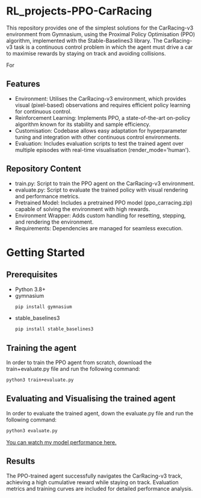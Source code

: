 # RL_projects-PPO-CarRacing
This repository provides one of the simplest solutions for the CarRacing-v3 environment from Gymnasium, using the Proximal Policy Optimisation (PPO) algorithm, implemented with the Stable-Baselines3 library. The CarRacing-v3 task is a continuous control problem in which the agent must drive a car to maximise rewards by staying on track and avoiding collisions.

For 

## Features
- Environment: Utilises the CarRacing-v3 environment, which provides visual (pixel-based) observations and requires efficient policy learning for continuous control.
- Reinforcement Learning: Implements PPO, a state-of-the-art on-policy algorithm known for its stability and sample efficiency.
- Customisation: Codebase allows easy adaptation for hyperparameter tuning and integration with other continuous control environments.
- Evaluation: Includes evaluation scripts to test the trained agent over multiple episodes with real-time visualisation (render_mode='human').

## Repository Content
- train.py: Script to train the PPO agent on the CarRacing-v3 environment.
- evaluate.py: Script to evaluate the trained policy with visual rendering and performance metrics.
- Pretrained Model: Includes a pretrained PPO model (ppo_carracing.zip) capable of solving the environment with high rewards.
- Environment Wrapper: Adds custom handling for resetting, stepping, and rendering the environment.
- Requirements: Dependencies are managed for seamless execution.


# Getting Started

## Prerequisites
- Python 3.8+
- gymnasium
  ```bash
  pip install gymnasium
- stable_baselines3
  ``` bash
  pip install stable_baselines3

## Training the agent
In order to train the PPO agent from scratch, download the train+evaluate.py file and run the following command:
```bash
python3 train+evaluate.py
```
## Evaluating and Visualising the trained agent
In order to evaluate the trained agent, down the evaluate.py file and run the following command:
```bash
python3 evaluate.py
```

[You can watch my model performance here.](https://youtu.be/LmB9t8Ld7Fk)




## Results
The PPO-trained agent successfully navigates the CarRacing-v3 track, achieving a high cumulative reward while staying on track. Evaluation metrics and training curves are included for detailed performance analysis.
